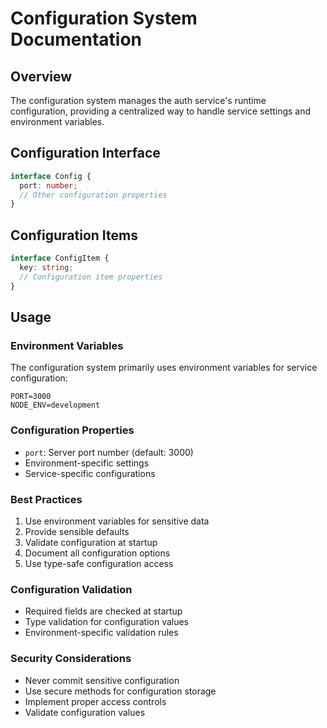 # Configuration System Documentation

## Overview
The configuration system manages the auth service's runtime configuration, providing a centralized way to handle service settings and environment variables.

## Configuration Interface

```typescript
interface Config {
  port: number;
  // Other configuration properties
}
```

## Configuration Items

```typescript
interface ConfigItem {
  key: string;
  // Configuration item properties
}
```

## Usage

### Environment Variables
The configuration system primarily uses environment variables for service configuration:

```env
PORT=3000
NODE_ENV=development
```

### Configuration Properties
- `port`: Server port number (default: 3000)
- Environment-specific settings
- Service-specific configurations

### Best Practices
1. Use environment variables for sensitive data
2. Provide sensible defaults
3. Validate configuration at startup
4. Document all configuration options
5. Use type-safe configuration access

### Configuration Validation
- Required fields are checked at startup
- Type validation for configuration values
- Environment-specific validation rules

### Security Considerations
- Never commit sensitive configuration
- Use secure methods for configuration storage
- Implement proper access controls
- Validate configuration values
